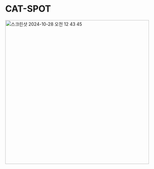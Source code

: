 # CAT-SPOT 
<img width="455" alt="스크린샷 2024-10-28 오전 12 43 45" src="https://github.com/user-attachments/assets/d2654af1-db4c-4cc7-92b5-c9edb0d04952">
<!--

**Here are some ideas to get you started:**

🙋‍♀️ A short introduction - what is your organization all about?
🌈 Contribution guidelines - how can the community get involved?
👩‍💻 Useful resources - where can the community find your docs? Is there anything else the community should know?
🍿 Fun facts - what does your team eat for breakfast?
🧙 Remember, you can do mighty things with the power of [Markdown](https://docs.github.com/github/writing-on-github/getting-started-with-writing-and-formatting-on-github/basic-writing-and-formatting-syntax)
-->
